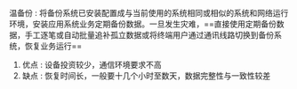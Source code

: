 温备份 : 将备份系统已安装配置成与当前使用的系统相同或相似的系统和网络运行环境，安装应用系统业务定期备份数据。一旦发生灾难，==直接使用定期备份数据，手工逐笔或自动批量追补孤立数据或将终端用户通过通讯线路切换到备份系统，恢复业务运行==

1. 优点 : 设备投资较少，通信环境要求不高
2. 缺点 : 恢复时间长，一般要十几个小时至数天，数据完整性与一致性较差
